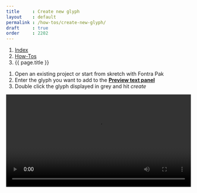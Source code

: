 ```yaml
---
title     : Create new glyph
layout    : default
permalink : /how-tos/create-new-glyph/
draft     : true
order     : 2202
---
```


<nav aria-label="breadcrumb">
  <ol class="breadcrumb small">
    <li class="breadcrumb-item"><a href="{{ site.url }}">Index</a></li>
    <li class="breadcrumb-item"><a href="{{ site.url }}/how-tos">How-Tos</a></li>
    <li class="breadcrumb-item active" aria-current="page">{{ page.title }}</li>
  </ol>
</nav>

1. Open an existing project or start from skretch with Fontra Pak
2. Enter the glyph you want to add to the <a href='../../reference/panels/preview-text'>**Preview text panel**</a>
3. Double click the glyph displayed in grey and hit *create*

<video src="{{ site.url }}/videos/create_new_glyph.mp4" controls="controls" style="width: 100%; max-width: 600px">
</video>


[UFO]: #
[designspace]: #
